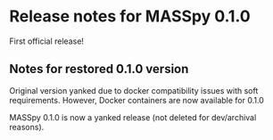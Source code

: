 # Release notes for MASSpy 0.1.0

First official release!

## Notes for restored 0.1.0 version

Original version yanked due to docker compatibility issues with soft requirements. 
However, Docker containers are now available for 0.1.0

MASSpy 0.1.0 is now a yanked release (not deleted for dev/archival reasons).
